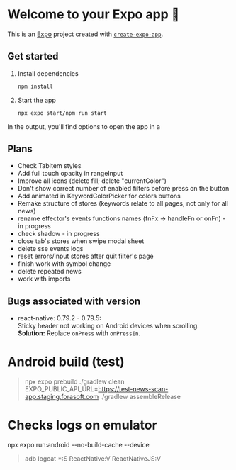 # Welcome to your Expo app 👋

This is an [Expo](https://expo.dev) project created with [`create-expo-app`](https://www.npmjs.com/package/create-expo-app).

## Get started

1. Install dependencies

   ```bash
   npm install
   ```

2. Start the app

   ```bash
   npx expo start/npm run start
   ```

In the output, you'll find options to open the app in a

## Plans

- Check TabItem styles
- Add full touch opacity in rangeInput
- Improve all icons (delete fill; delete "currentColor")
- Don't show correct number of enabled filters before press on the button
- Add animated in KeywordColorPicker for colors buttons
- Remake structure of stores (keywords relate to all pages, not only for all news)
- rename effector's events functions names (fnFx -> handleFn or onFn) - in progress
- check shadow - in progress
- close tab's stores when swipe modal sheet
- delete sse events logs
- reset errors/input stores after quit filter's page
- finish work with symbol change
- delete repeated news
- work with imports

## Bugs associated with version

- react-native: 0.79.2 - 0.79.5:  
  Sticky header not working on Android devices when scrolling.  
  **Solution:** Replace `onPress` with `onPressIn`.

# Android build (test)

> npx expo prebuild
> ./gradlew clean
> EXPO_PUBLIC_API_URL=https://test-news-scan-app.staging.forasoft.com ./gradlew assembleRelease

# Checks logs on emulator

npx expo run:android --no-build-cache --device

> adb logcat \*:S ReactNative:V ReactNativeJS:V
